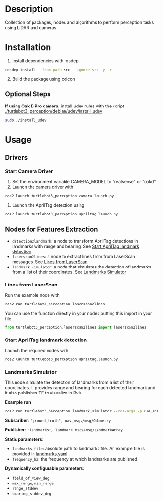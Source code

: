 
# Description
Collection of packages, nodes and algorithms to perform perception tasks using LiDAR and cameras.

# Installation
1. Install dependencies with rosdep
```bash
rosdep install --from-path src --ignore-src -y -r
```
2. Build the package using colcon 

## Optional Steps
**If using Oak D Pro camera**, install udev rules with the script [./turtlebot3_perception/debian/udev/install_udev](./turtlebot3_perception/debian/udev/install_udev)
```bash 
sudo ./install_udev
```
# Usage
## Drivers
### Start Camera Driver

1. Set the environment variable CAMERA_MODEL to "realsense" or "oakd"
2. Launch the camera driver with 
```bash 
ros2 launch turtlebot3_perception camera.launch.py
```
1. Launch the AprilTag detection using
```bash 
ros2 launch turtlebot3_perception apriltag.launch.py
```
## Nodes for Features Extraction
- `detection2landmark`: a node to transform AprilTag detections in landmarks with range and bearing. See [Start AprilTag landmark detection](#start-apriltag-landmark-detection)
- `laserscan2lines`: a node to extract lines from from LaserScan messages. See [Lines from LaserScan](#lines-from-laserscan)
- `landmark_simulator`: a node that simulates the detection of landmarks from a list of their coordinates. See [Landmarks Simulator](#landmarks-simulator)

### Lines from LaserScan
Run the example node with
```bash 
ros2 run turtlebot3_perception laserscan2lines
```

You can use the function directly in your nodes putting this import in your file
```python
from turtlebot3_perception.laserscan2lines import laserscan2lines
```

### Start AprilTag landmark detection

Launch the required nodes with
```bash 
ros2 launch turtlebot3_perception apriltag.launch.py
```

### Landmarks Simulator
This node simulate the detection of landmarks from a list of their coordinates. It provides range and bearing for each detected landmark and it also publishes TF to visualize in Rviz.

**Example run**
```bash 
ros2 run turtlebot3_perception landmark_simulator --ros-args -p use_sim_time:=true
```

**Subscriber**: `"ground_truth", nav_msgs/msg/Odometry`

**Publisher**: `"landmarks", landmark_msgs/msg/LandmarkArray`

**Static parameters**:
- `landmarks_file`: absolute path to landmarks file. An example file is provided in [landmarks.yaml](./turtlebot3_perception/config/landmarks.yaml)
- `frequency_hz`: the frequency at which landmarks are published

**Dynamically configurable parameters**:
- `field_of_view_deg`
- `max_range`, `min_range`
- `range_stddev`
- `bearing_stddev_deg`


